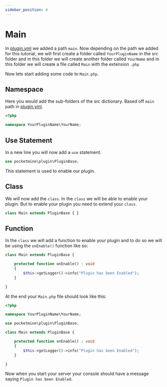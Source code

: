 ```yaml
---
sidebar_position: 4
---
```

# Main

In [plugin.yml](plugin.yml.md#main) we added a path `main`. Now depending on the path we added for this tutorial, we will first create a folder called `YourPluginName` in the src folder and in this folder we will create another folder called `YourName` and in this folder we will create a file called `Main` with the extension `.php` 

Now lets start adding some code to `Main.php`.

## Namespace
Here you would add the sub-folders of the src dictionary. Based off `main` path in [plugin.yml](plugin.yml.md#main).
```php title="Main.php"
<?php

namespace YourPluginName\YourName;
```

## Use Statement
In a new line you will now add a `use` statement.
```php title="Main.php"
use pocketmine\plugin\PluginBase;
```
This statement is used to enable our plugin.

## Class
We will now add the `class`. In the `class` we will be able to enable your plugin. But to enable your plugin you need to extend your `class`.
```php title="Main.php"
class Main extends PluginBase { }
```

## Function
In the `class` we will add a function to enable your plugin and to do so we will be using the `onEnable()` function like so:
```php title="Main.php"
class Main extends PluginBase { 

    protected function onEnable() : void 
    {  
        $this->getLogger()->info("Plugin has been Enabled");
    }

}
```

At the end your `Main.php` file should look like this:
```php title="Main.php"
<?php

namespace YourPluginName\YourName;

use pocketmine\plugin\PluginBase;

class Main extends PluginBase { 

    protected function onEnable() : void
    {  
        $this->getLogger()->info("Plugin has been Enabled");
    }

}
```

Now when you start your server your console should have a message saying `Plugin has been Enabled`.
